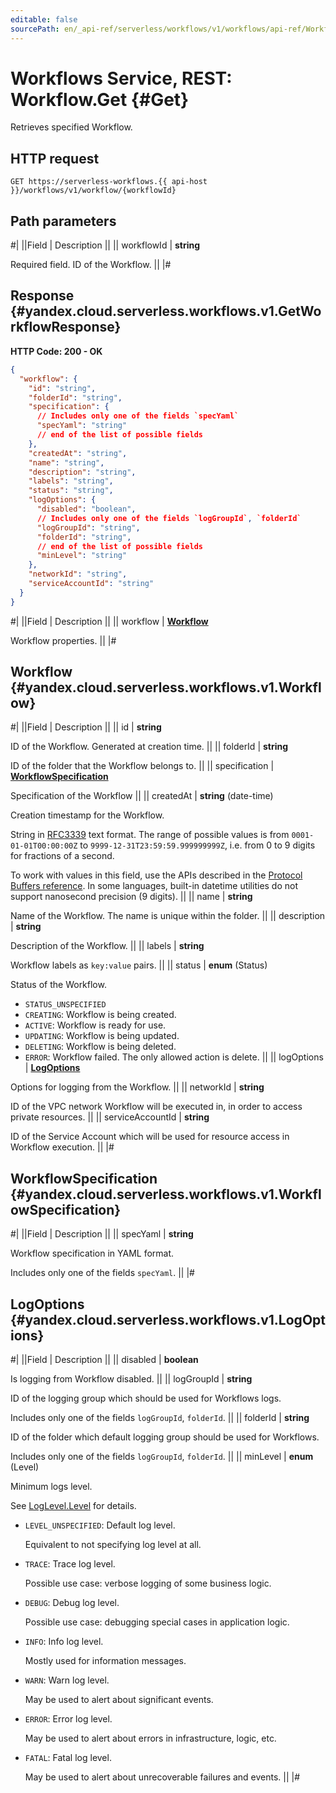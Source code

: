 ```yaml
---
editable: false
sourcePath: en/_api-ref/serverless/workflows/v1/workflows/api-ref/Workflow/get.md
---
```


# Workflows Service, REST: Workflow.Get {#Get}

Retrieves specified Workflow.

## HTTP request

```
GET https://serverless-workflows.{{ api-host }}/workflows/v1/workflow/{workflowId}
```

## Path parameters

#|
||Field | Description ||
|| workflowId | **string**

Required field. ID of the Workflow. ||
|#

## Response {#yandex.cloud.serverless.workflows.v1.GetWorkflowResponse}

**HTTP Code: 200 - OK**

```json
{
  "workflow": {
    "id": "string",
    "folderId": "string",
    "specification": {
      // Includes only one of the fields `specYaml`
      "specYaml": "string"
      // end of the list of possible fields
    },
    "createdAt": "string",
    "name": "string",
    "description": "string",
    "labels": "string",
    "status": "string",
    "logOptions": {
      "disabled": "boolean",
      // Includes only one of the fields `logGroupId`, `folderId`
      "logGroupId": "string",
      "folderId": "string",
      // end of the list of possible fields
      "minLevel": "string"
    },
    "networkId": "string",
    "serviceAccountId": "string"
  }
}
```

#|
||Field | Description ||
|| workflow | **[Workflow](#yandex.cloud.serverless.workflows.v1.Workflow)**

Workflow properties. ||
|#

## Workflow {#yandex.cloud.serverless.workflows.v1.Workflow}

#|
||Field | Description ||
|| id | **string**

ID of the Workflow. Generated at creation time. ||
|| folderId | **string**

ID of the folder that the Workflow belongs to. ||
|| specification | **[WorkflowSpecification](#yandex.cloud.serverless.workflows.v1.WorkflowSpecification)**

Specification of the Workflow ||
|| createdAt | **string** (date-time)

Creation timestamp for the Workflow.

String in [RFC3339](https://www.ietf.org/rfc/rfc3339.txt) text format. The range of possible values is from
`0001-01-01T00:00:00Z` to `9999-12-31T23:59:59.999999999Z`, i.e. from 0 to 9 digits for fractions of a second.

To work with values in this field, use the APIs described in the
[Protocol Buffers reference](https://developers.google.com/protocol-buffers/docs/reference/overview).
In some languages, built-in datetime utilities do not support nanosecond precision (9 digits). ||
|| name | **string**

Name of the Workflow. The name is unique within the folder. ||
|| description | **string**

Description of the Workflow. ||
|| labels | **string**

Workflow labels as `key:value` pairs. ||
|| status | **enum** (Status)

Status of the Workflow.

- `STATUS_UNSPECIFIED`
- `CREATING`: Workflow is being created.
- `ACTIVE`: Workflow is ready for use.
- `UPDATING`: Workflow is being updated.
- `DELETING`: Workflow is being deleted.
- `ERROR`: Workflow failed. The only allowed action is delete. ||
|| logOptions | **[LogOptions](#yandex.cloud.serverless.workflows.v1.LogOptions)**

Options for logging from the Workflow. ||
|| networkId | **string**

ID of the VPC network Workflow will be executed in, in order to access private resources. ||
|| serviceAccountId | **string**

ID of the Service Account which will be used for resource access in Workflow execution. ||
|#

## WorkflowSpecification {#yandex.cloud.serverless.workflows.v1.WorkflowSpecification}

#|
||Field | Description ||
|| specYaml | **string**

Workflow specification in YAML format.

Includes only one of the fields `specYaml`. ||
|#

## LogOptions {#yandex.cloud.serverless.workflows.v1.LogOptions}

#|
||Field | Description ||
|| disabled | **boolean**

Is logging from Workflow disabled. ||
|| logGroupId | **string**

ID of the logging group which should be used for Workflows logs.

Includes only one of the fields `logGroupId`, `folderId`. ||
|| folderId | **string**

ID of the folder which default logging group should be used for Workflows.

Includes only one of the fields `logGroupId`, `folderId`. ||
|| minLevel | **enum** (Level)

Minimum logs level.

See [LogLevel.Level](/docs/logging/api-ref/Export/run#yandex.cloud.logging.v1.LogLevel.Level) for details.

- `LEVEL_UNSPECIFIED`: Default log level.

  Equivalent to not specifying log level at all.
- `TRACE`: Trace log level.

  Possible use case: verbose logging of some business logic.
- `DEBUG`: Debug log level.

  Possible use case: debugging special cases in application logic.
- `INFO`: Info log level.

  Mostly used for information messages.
- `WARN`: Warn log level.

  May be used to alert about significant events.
- `ERROR`: Error log level.

  May be used to alert about errors in infrastructure, logic, etc.
- `FATAL`: Fatal log level.

  May be used to alert about unrecoverable failures and events. ||
|#